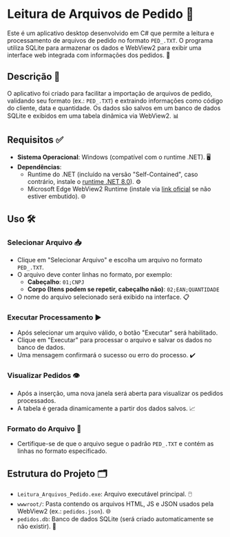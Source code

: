 # Leitura de Arquivos de Pedido 📂

Este é um aplicativo desktop desenvolvido em C# que permite a leitura e processamento de arquivos de pedido no formato `PED_.TXT`. O programa utiliza SQLite para armazenar os dados e WebView2 para exibir uma interface web integrada com informações dos pedidos. 🚀

## Descrição 📝

O aplicativo foi criado para facilitar a importação de arquivos de pedido, validando seu formato (ex.: `PED_.TXT`) e extraindo informações como código do cliente, data e quantidade. Os dados são salvos em um banco de dados SQLite e exibidos em uma tabela dinâmica via WebView2. 📊

## Requisitos ✅

- **Sistema Operacional**: Windows (compatível com o runtime .NET). 🖥️
- **Dependências**:  
  - Runtime do .NET (incluído na versão "Self-Contained", caso contrário, instale o [runtime .NET 8.0](https://dotnet.microsoft.com/download/dotnet/8.0)). ⚙️  
  - Microsoft Edge WebView2 Runtime (instale via [link oficial](https://developer.microsoft.com/en-us/microsoft-edge/webview2/) se não estiver embutido). 🌐  

## Uso 🛠️

### Selecionar Arquivo 📥
- Clique em "Selecionar Arquivo" e escolha um arquivo no formato `PED_.TXT`.  
- O arquivo deve conter linhas no formato, por exemplo:  
  - **Cabeçalho**: `01;CNPJ`  
  - **Corpo (Itens podem se repetir, cabeçalho não)**: `02;EAN;QUANTIDADE`  
- O nome do arquivo selecionado será exibido na interface. 📋

### Executar Processamento ▶️
- Após selecionar um arquivo válido, o botão "Executar" será habilitado.  
- Clique em "Executar" para processar o arquivo e salvar os dados no banco de dados.  
- Uma mensagem confirmará o sucesso ou erro do processo. ✔️

### Visualizar Pedidos 👁️
- Após a inserção, uma nova janela será aberta para visualizar os pedidos processados.  
- A tabela é gerada dinamicamente a partir dos dados salvos. 📈

### Formato do Arquivo 📑
- Certifique-se de que o arquivo segue o padrão `PED_.TXT` e contém as linhas no formato especificado.

## Estrutura do Projeto 🗂️
- `Leitura_Arquivos_Pedido.exe`: Arquivo executável principal. 🖱️  
- `wwwroot/`: Pasta contendo os arquivos HTML, JS e JSON usados pela WebView2 (ex.: `pedidos.json`). 🌐  
- `pedidos.db`: Banco de dados SQLite (será criado automaticamente se não existir). 💾
